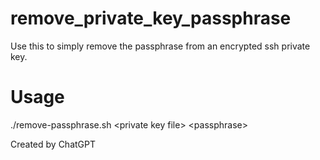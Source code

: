 # remove_private_key_passphrase
Use this to simply remove the passphrase from an encrypted ssh private key.

# Usage


./remove-passphrase.sh \<private key file\> \<passphrase\>


Created by ChatGPT

